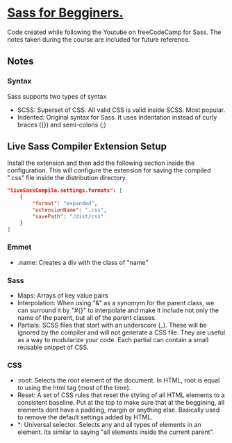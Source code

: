 # [Sass for Begginers.](https://www.youtube.com/watch?v=_a5j7KoflTs&t=847s&ab_channel=freeCodeCamp.org)

Code created while following the Youtube on freeCodeCamp for Sass. The notes taken during the course are included for future reference.

## Notes

### Syntax

Sass supports two types of syntax

- SCSS: Superset of CSS. All valid CSS is valid inside SCSS. Most popular.
- Indented: Original syntax for Sass. It uses indentation instead of curly braces ({}) and semi-colons (;)

## Live Sass Compiler Extension Setup

Install the extension and then add the following section inside the configuration. This will configure the extension for saving the compiled ".css" file inside the distribution directory.

```json
"liveSassCompile.settings.formats": [
    {
        "format": "expanded",
        "extensionName": ".css",
        "savePath": "/dist/css"
    }
]
```

### Emmet

- .name: Creates a div with the class of "name"

### Sass

- Maps: Arrays of key value pairs
- Interpolation: When using "&" as a synomym for the parent class, we can surround it by "#{}" to interpolate and make it include not only the name of the parent, but all of the parent classes.
- Partials: SCSS files that start with an underscore (_). These will be ignored by the compiler and will not generate a CSS file. They are useful as a way to modularize your code. Each partial can contain a small reusable snippet of CSS.

### CSS

- :root: Selects the root element of the document. In HTML, root is equal to using the html tag (most of the time).
- Reset: A set of CSS rules that reset the styling of all HTML elements to a consistent baseline. Put at the top to make sure that at the beggining, all elements dont have a padding, margin or anything else. Basically used to remove the default settings added by HTML.
- *: Universal selector. Selects any and all types of elements in an element. Its similar to saying "all elements inside the current parent".
